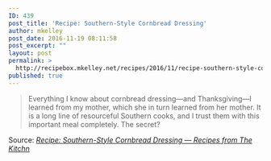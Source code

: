 ```yaml
---
ID: 439
post_title: 'Recipe: Southern-Style Cornbread Dressing'
author: mkelley
post_date: 2016-11-19 08:11:58
post_excerpt: ""
layout: post
permalink: >
  http://recipebox.mkelley.net/recipes/2016/11/recipe-southern-style-cornbread-dressing-recipes/
published: true
---
```

<blockquote>Everything I know about cornbread dressing—and Thanksgiving—I learned from my mother, which she in turn learned from her mother. It is a long line of resourceful Southern cooks, and I trust them with this important meal completely. The secret?</blockquote>
Source: <em><a href="http://www.thekitchn.com/recipe-southern-style-cornbread-dressing-recipes-from-the-kitchn-180474">Recipe: Southern-Style Cornbread Dressing — Recipes from The Kitchn</a></em>